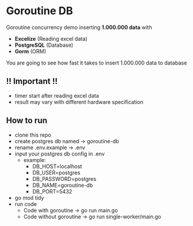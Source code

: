 # Goroutine DB

Goroutine concurrency demo inserting **1.000.000 data**  with 
- **Excelize** (Reading excel data)
- **PostgreSQL** (Database)
- **Gorm** (ORM)

You are going to see how fast it takes to insert 1.000.000 data to database

## !! Important !!
- timer start after reading excel data
- result may vary with different hardware specification

## How to run
- clone this repo
- create postgres db named -> goroutine-db
- rename .env.example -> .env
- input your postgres db config in .env
    - example:
        - DB_HOST=localhost
        - DB_USER=postgres
        - DB_PASSWORD=postgres
        - DB_NAME=goroutine-db
        - DB_PORT=5432
- go mod tidy
- run code
    - Code with goroutine -> go run main.go
    - Code without goroutine -> go run single-worker/main.go
